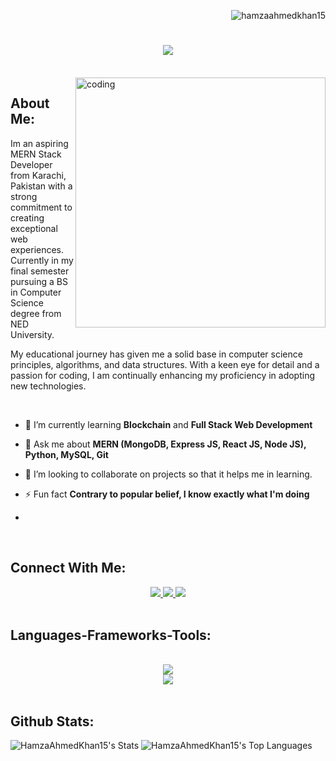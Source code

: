 
<p align="right"> <img src="https://komarev.com/ghpvc/?username=hamzaahmedkhan15&label=Profile%20views&color=0e75b6&style=flat" alt="hamzaahmedkhan15"/> </p>

<h1 align="center">
    <img src="https://readme-typing-svg.herokuapp.com/?font=Righteous&size=35&center=true&vCenter=true&width=500&height=70&duration=4000&lines=Hi+There!+👋;+I'm+Hamza+Ahmed+Khan!;"/>
</h1>

<br/>

<img src="[https://camo.githubusercontent.com/8bf6f6d78abc81fcf9c49f10649423e73ea44bc248e83aaae8759d401c829a84/68747470733a2f2f70687973696373677572756b756c2e66696c65732e776f726470726573732e636f6d2f323031392f30322f6368617261637465722d312e676966](https://miro.medium.com/v2/resize:fit:1358/1*kIacWWXjfYBFXqIXhIuCXQ.gif](https://miro.medium.com/v2/resize:fit:1358/1*kIacWWXjfYBFXqIXhIuCXQ.gif)" alt="coding" align="right" width="400">

<p align="left">
    
## About Me:
Im an aspiring MERN Stack Developer from Karachi, Pakistan with a strong commitment to creating exceptional web experiences. Currently in my final semester pursuing a BS in Computer Science degree from NED University.

My educational journey has given me a solid base in computer science principles, algorithms, and data structures. With a keen eye for detail and a passion for coding, I am continually enhancing my proficiency in adopting new technologies.

<br/>

- 🌱 I’m currently learning **Blockchain** and **Full Stack Web Development**

- 💬 Ask me about **MERN (MongoDB, Express JS, React JS, Node JS), Python, MySQL, Git**

- 🤝 I’m looking to collaborate on projects so that it helps me in learning.

- ⚡ Fun fact **Contrary to popular belief, I know exactly what I'm doing**
- 
 </p>

<br/>

 ## Connect With Me:

 <div align="center"> 
  <a href="https://mail.google.com/mail/?view=cm&to=hamzaahmedkhan718@gmail.com" target="_blank">
    <img src="https://img.shields.io/badge/Gmail-333333?style=for-the-badge&logo=gmail&logoColor=red" />
  </a>
  <a href="https://www.linkedin.com/in/hamza-ahmed-khan-/" target="_blank">
    <img src="https://img.shields.io/badge/LinkedIn-0077B5?style=for-the-badge&logo=linkedin&logoColor=white" target="_blank" />
  </a>
  <a href="https://hamzasportfolio.netlify.app/" target="_blank">
     <img src="https://img.shields.io/badge/Portfolio-FF5722?style=for-the-badge&logo=todoist&logoColor=white" target="_blank" />
  </a>
</div>

<br/>

## Languages-Frameworks-Tools:

<br/>
<div align="center">
    <img src="https://skillicons.dev/icons?i=github,react,python,html,css,javascript,bootstrap,jquery,cpp,firebase,vscode" /><br>
    <img src="https://skillicons.dev/icons?i=mysql,nodejs,express,mongodb,postman,materialui,tailwind,netlify,git" />
</div>

<br/>
 
## Github Stats:
![HamzaAhmedKhan15's Stats](https://github-readme-stats.vercel.app/api?username=HamzaAhmedKhan15&theme=react&show_icons=true&hide_border=false&count_private=true)
![HamzaAhmedKhan15's Top Languages](https://github-readme-stats.vercel.app/api/top-langs/?username=HamzaAhmedKhan15&theme=react&show_icons=true&hide_border=false&layout=compact)

<br/>



